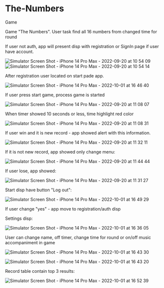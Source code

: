 # The-Numbers
Game

Game "The Numbers". 
User task find all 16 numbers from changed time for round

If user not auth, app will present disp with registration or SignIn page if user have account.

![Simulator Screen Shot - iPhone 14 Pro Max - 2022-09-20 at 10 54 09](https://user-images.githubusercontent.com/101253596/191201065-11ec54f3-3fb2-4bd6-aa37-42b0b343eee7.png)
![Simulator Screen Shot - iPhone 14 Pro Max - 2022-09-20 at 10 54 14](https://user-images.githubusercontent.com/101253596/191201088-0f549589-8e5a-4e81-8769-18549099fb9c.png)

After registration user located on start pade app. 

![Simulator Screen Shot - iPhone 14 Pro Max - 2022-10-01 at 16 46 40](https://user-images.githubusercontent.com/101253596/193412597-0466c41f-4768-4a7f-b69c-929190285393.png)


If user press start game, process game is started

![Simulator Screen Shot - iPhone 14 Pro Max - 2022-09-20 at 11 08 07](https://user-images.githubusercontent.com/101253596/191203513-d358361e-35ff-4b3d-8e46-44f8cbb3933d.png)

When timer showed 10 seconds or less, time highlight red color

![Simulator Screen Shot - iPhone 14 Pro Max - 2022-09-20 at 11 08 31](https://user-images.githubusercontent.com/101253596/191208210-910cc143-f3fb-42e1-90b8-a86385f1dd00.png)

If user win and it is new record - app showed alert with this information. 

![Simulator Screen Shot - iPhone 14 Pro Max - 2022-09-20 at 11 32 11](https://user-images.githubusercontent.com/101253596/191209298-8d50bbf4-f6d1-4700-a179-1ff7057f8acb.png)

If it is not new record, app showed only change menu:

![Simulator Screen Shot - iPhone 14 Pro Max - 2022-09-20 at 11 44 44](https://user-images.githubusercontent.com/101253596/191211958-02abc204-a987-4c81-bd27-0eec536eac03.png)

If user lose, app showed:

![Simulator Screen Shot - iPhone 14 Pro Max - 2022-09-20 at 11 31 27](https://user-images.githubusercontent.com/101253596/191213093-bb1c6d0c-cd85-42be-bfdc-80d8c4f9ee9f.png)

Start disp have button "Log out":

![Simulator Screen Shot - iPhone 14 Pro Max - 2022-10-01 at 16 49 29](https://user-images.githubusercontent.com/101253596/193412726-0a5fc8ad-eb60-445a-b06d-cd2854490b0f.png)

If user change "yes" - app move to registration/auth disp

Settings disp:

![Simulator Screen Shot - iPhone 14 Pro Max - 2022-10-01 at 16 36 05](https://user-images.githubusercontent.com/101253596/193412372-8b45688b-4323-40df-969b-27bdf2bcfbce.png)

User can change name, off timer, change time for round or on/off music accompaniment in game

![Simulator Screen Shot - iPhone 14 Pro Max - 2022-10-01 at 16 43 30](https://user-images.githubusercontent.com/101253596/193412443-534ca872-68c2-4e22-99ae-89a9ace5cae5.png)

![Simulator Screen Shot - iPhone 14 Pro Max - 2022-10-01 at 16 43 20](https://user-images.githubusercontent.com/101253596/193412453-d80abfbf-820d-41bd-83e3-0cc50d78e8cc.png)

Record table contain top 3 results:

![Simulator Screen Shot - iPhone 14 Pro Max - 2022-10-01 at 16 52 39](https://user-images.githubusercontent.com/101253596/193412874-cdf2c3d6-59d6-4ee0-82dd-1744f7e10a5d.png)

